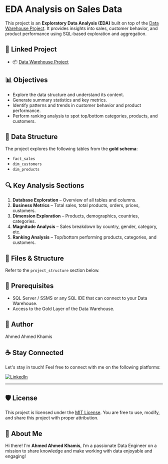 # EDA Analysis on Sales Data

This project is an **Exploratory Data Analysis (EDA)** built on top of the [Data Warehouse Project](https://github.com/AHMED-AHMED-KHAMIS/sql-data-warehouse-project/tree/main). It provides insights into sales, customer behavior, and product performance using SQL-based exploration and aggregation.

## 🔗 Linked Project
- 📦 [Data Warehouse Project](https://github.com/AHMED-AHMED-KHAMIS/sql-data-warehouse-project/tree/main)

## 📊 Objectives
- Explore the data structure and understand its content.
- Generate summary statistics and key metrics.
- Identify patterns and trends in customer behavior and product performance.
- Perform ranking analysis to spot top/bottom categories, products, and customers.

## 🧱 Data Structure
The project explores the following tables from the **gold schema**:
- `fact_sales`
- `dim_customers`
- `dim_products`

## 🔍 Key Analysis Sections
1. **Database Exploration** – Overview of all tables and columns.
2. **Business Metrics** – Total sales, total products, orders, prices, customers.
3. **Dimension Exploration** – Products, demographics, countries, categories.
4. **Magnitude Analysis** – Sales breakdown by country, gender, category, etc.
5. **Ranking Analysis** – Top/bottom performing products, categories, and customers.

## 🧾 Files & Structure
Refer to the `project_structure` section below.

## 📌 Prerequisites
- SQL Server / SSMS or any SQL IDE that can connect to your Data Warehouse.
- Access to the Gold Layer of the Data Warehouse.

## 🧠 Author
Ahmed Ahmed Khamis

## ☕ Stay Connected

Let's stay in touch! Feel free to connect with me on the following platforms:

[![LinkedIn](https://img.shields.io/badge/LinkedIn-0077B5?style=for-the-badge&logo=linkedin&logoColor=white)](https://linkedin.com/in/ahmed-khamis221)


---

## 🛡️ License

This project is licensed under the [MIT License](LICENSE). You are free to use, modify, and share this project with proper attribution.

## 🌟 About Me

Hi there! I'm **Ahmed Ahmed Khamis**, I’m a passionate Data Engineer on a mission to share knowledge and make working with data enjoyable and engaging!

